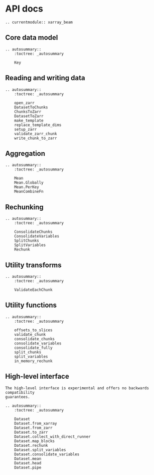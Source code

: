 # API docs

```{eval-rst}
.. currentmodule:: xarray_beam
```

## Core data model

```{eval-rst}
.. autosummary::
    :toctree: _autosummary

    Key
```

## Reading and writing data

```{eval-rst}
.. autosummary::
    :toctree: _autosummary

    open_zarr
    DatasetToChunks
    ChunksToZarr
    DatasetToZarr
    make_template
    replace_template_dims
    setup_zarr
    validate_zarr_chunk
    write_chunk_to_zarr
```

## Aggregation

```{eval-rst}
.. autosummary::
    :toctree: _autosummary

    Mean
    Mean.Globally
    Mean.PerKey
    MeanCombineFn
```

## Rechunking

```{eval-rst}
.. autosummary::
    :toctree: _autosummary

    ConsolidateChunks
    ConsolidateVariables
    SplitChunks
    SplitVariables
    Rechunk
```

## Utility transforms

```{eval-rst}
.. autosummary::
    :toctree: _autosummary

    ValidateEachChunk
```

## Utility functions

```{eval-rst}
.. autosummary::
    :toctree: _autosummary

    offsets_to_slices
    validate_chunk
    consolidate_chunks
    consolidate_variables
    consolidate_fully
    split_chunks
    split_variables
    in_memory_rechunk
```

## High-level interface

```{warning}
The high-level interface is experimental and offers no backwards compatibility
guarantees.
```

```{eval-rst}
.. autosummary::
    :toctree: _autosummary

    Dataset
    Dataset.from_xarray
    Dataset.from_zarr
    Dataset.to_zarr
    Dataset.collect_with_direct_runner
    Dataset.map_blocks
    Dataset.rechunk
    Dataset.split_variables
    Dataset.consolidate_variables
    Dataset.mean
    Dataset.head
    Dataset.pipe
```
